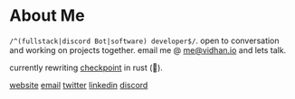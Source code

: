 # About Me

`/^(fullstack|discord Bot|software) developer$/`. open to conversation and working on projects together. email me @ [me@vidhan.io](mailto:me@vidhan.io) and lets talk.

currently rewriting [checkpoint](https://github.com/vidhanio/checkpoint) in rust (🚀).

[website](https://vidhan.io)
[email](mailto:me@vidhan.io)
[twitter](https://twitter.com/vidhanio)
[linkedin](https://linkedin.com/in/vidhanio/)
[discord](https://discord.com/users/277507281652940800)
